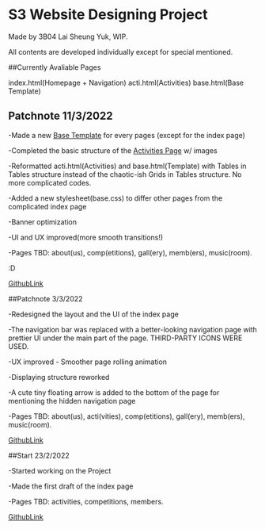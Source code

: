 # S3 Website Designing Project

Made by 3B04 Lai Sheung Yuk, WIP.

All contents are developed individually except for special mentioned.

##Currently Avaliable Pages

index.html(Homepage + Navigation)
acti.html(Activities)
base.html(Base Template)

## Patchnote 11/3/2022

-Made a new [Base Template](base.html) for every pages (except for the index page)

-Completed the basic structure of the [Activities Page](acti.html) w/ images

-Reformatted acti.html(Activities) and base.html(Template) with Tables in Tables structure instead of the chaotic-ish Grids in Tables structure. No more complicated codes.

-Added a new stylesheet(base.css) to differ other pages from the complicated index page

-Banner optimization

-UI and UX improved(more smooth transitions!)

-Pages TBD: about(us), comp(etitions), gall(ery), memb(ers), music(room).

:D

[GithubLink](https://github.com/PigeonEqwq/firstWebThirdDraft)

##Patchnote 3/3/2022

-Redesigned the layout and the UI of the index page

-The navigation bar was replaced with a better-looking navigation page with prettier UI under the main part of the page. THIRD-PARTY ICONS WERE USED.

-UX improved - Smoother page rolling animation

-Displaying structure reworked

-A cute tiny floating arrow is added to the bottom of the page for mentioning the hidden navigation page

-Pages TBD: about(us), acti(vities), comp(etitions), gall(ery), memb(ers), music(room).

[GithubLink](https://github.com/PigeonEqwq/firstWebSecondDraft)

##Start 23/2/2022

-Started working on the Project

-Made the first draft of the index page

-Pages TBD: activities, competitions, members.

[GithubLink](https://github.com/PigeonEqwq/firstWeb)
